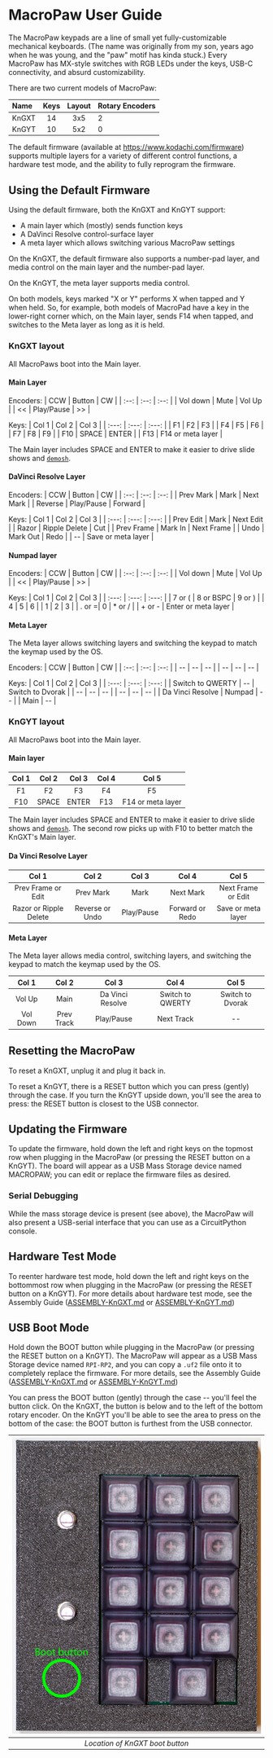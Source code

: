 # MacroPaw User Guide

The MacroPaw keypads are a line of small yet fully-customizable mechanical
keyboards. (The name was originally from my son, years ago when he was young,
and the "paw" motif has kinda stuck.) Every MacroPaw has MX-style switches
with RGB LEDs under the keys, USB-C connectivity, and absurd customizability.

There are two current models of MacroPaw:

| Name  | Keys | Layout | Rotary Encoders |
| :---- | :--: | :----: | :-------------- |
| KnGXT |  14  | 3x5    | 2               |
| KnGYT |  10  | 5x2    | 0               |

The default firmware (available at https://www.kodachi.com/firmware) supports
multiple layers for a variety of different control functions, a hardware test
mode, and the ability to fully reprogram the firmware.

## Using the Default Firmware

Using the default firmware, both the KnGXT and KnGYT support:

- A main layer which (mostly) sends function keys
- A DaVinci Resolve control-surface layer
- A meta layer which allows switching various MacroPaw settings

On the KnGXT, the default firmware also supports a number-pad layer, and media
control on the main layer and the number-pad layer.

On the KnGYT, the meta layer supports media control.

On both models, keys marked "X or Y" performs X when tapped and Y when held.
So, for example, both models of MacroPad have a key in the lower-right corner
which, on the Main layer, sends F14 when tapped, and switches to the Meta
layer as long as it is held.

### KnGXT layout

All MacroPaws boot into the Main layer.

#### Main Layer

Encoders:
| CCW  | Button | CW   |
| :--: | :--:   | :--: |
| Vol down | Mute | Vol Up |
| << | Play/Pause | >> |

Keys:
| Col 1 | Col 2 | Col 3 |
| :---: | :---: | :---: |
| F1 | F2 | F3 |
| F4 | F5 | F6 |
| F7 | F8 | F9 |
| F10 | SPACE | ENTER |
| F13 | F14 or meta layer |

The Main layer includes SPACE and ENTER to make it easier to drive slide shows
and [`demosh`](https://github.com/BuoyantIO/demosh).

#### DaVinci Resolve Layer

Encoders:
| CCW  | Button | CW   |
| :--: | :--:   | :--: |
| Prev Mark | Mark | Next Mark |
| Reverse | Play/Pause | Forward |

Keys:
| Col 1 | Col 2 | Col 3 |
| :---: | :---: | :---: |
| Prev Edit | Mark | Next Edit |
| Razor | Ripple Delete | Cut |
| Prev Frame | Mark In | Next Frame |
| Undo | Mark Out | Redo |
| -- | Save or meta layer |

#### Numpad layer

Encoders:
| CCW  | Button | CW   |
| :--: | :--:   | :--: |
| Vol down | Mute | Vol Up |
| << | Play/Pause | >> |

Keys:
| Col 1 | Col 2 | Col 3 |
| :---: | :---: | :---: |
| 7 or ( | 8 or BSPC | 9 or ) |
| 4 | 5 | 6 |
| 1 | 2 | 3 |
| . or =| 0 | * or / |
| + or - | Enter or meta layer |

#### Meta Layer

The Meta layer allows switching layers and switching the keypad to match
the keymap used by the OS.

Encoders:
| CCW  | Button | CW   |
| :--: | :--:   | :--: |
| -- | -- | -- |
| -- | -- | -- |

Keys:
| Col 1 | Col 2 | Col 3 |
| :---: | :---: | :---: |
| Switch to QWERTY | -- | Switch to Dvorak |
| -- | -- | -- |
| -- | -- | -- |
| Da Vinci Resolve | Numpad | -- |
| Main | -- |

### KnGYT layout

All MacroPaws boot into the Main layer.

#### Main layer

| Col 1 | Col 2 | Col 3 | Col 4 | Col 5 |
| :---: | :---: | :---: | :---: | :---: |
| F1 | F2 | F3 | F4 | F5 |
| F10 | SPACE | ENTER | F13 | F14 or meta layer |

The Main layer includes SPACE and ENTER to make it easier to drive slide shows
and [`demosh`](https://github.com/BuoyantIO/demosh). The second row picks up
with F10 to better match the KnGXT's Main layer.

#### Da Vinci Resolve Layer

| Col 1 | Col 2 | Col 3 | Col 4 | Col 5 |
| :---: | :---: | :---: | :---: | :---: |
| Prev Frame or Edit | Prev Mark | Mark | Next Mark | Next Frame or Edit |
| Razor or Ripple Delete | Reverse or Undo | Play/Pause | Forward or Redo | Save or meta layer |

#### Meta Layer

The Meta layer allows media control, switching layers, and switching the
keypad to match the keymap used by the OS.

| Col 1 | Col 2 | Col 3 | Col 4 | Col 5 |
| :---: | :---: | :---: | :---: | :---: |
| Vol Up | Main | Da Vinci Resolve | Switch to QWERTY | Switch to Dvorak |
| Vol Down | Prev Track | Play/Pause | Next Track | -- |

## Resetting the MacroPaw

To reset a KnGXT, unplug it and plug it back in.

To reset a KnGYT, there is a RESET button which you can press (gently) through
the case. If you turn the KnGYT upside down, you'll see the area to press: the
RESET button is closest to the USB connector.

## Updating the Firmware

To update the firmware, hold down the left and right keys on the topmost row
when plugging in the MacroPaw (or pressing the RESET button on a KnGYT). The
board will appear as a USB Mass Storage device named MACROPAW; you can edit or
replace the firmware files as desired.

### Serial Debugging

While the mass storage device is present (see above), the MacroPaw will also
present a USB-serial interface that you can use as a CircuitPython console.

## Hardware Test Mode

To reenter hardware test mode, hold down the left and right keys on the
bottommost row when plugging in the MacroPaw (or pressing the RESET button on
a KnGYT). For more details about hardware test mode, see the Assembly Guide
([ASSEMBLY-KnGXT.md](ASSEMBLY-KnGXT.md) or
[ASSEMBLY-KnGYT.md](ASSEMBLY-KnGYT.md))

## USB Boot Mode

Hold down the BOOT button while plugging in the MacroPaw (or pressing the
RESET button on a KnGYT). The MacroPaw will appear as a USB Mass Storage
device named `RPI-RP2`, and you can copy a `.uf2` file onto it to completely
replace the firmware. For more details, see the Assembly Guide
([ASSEMBLY-KnGXT.md](ASSEMBLY-KnGXT.md) or
[ASSEMBLY-KnGYT.md](ASSEMBLY-KnGYT.md))

You can press the BOOT button (gently) through the case -- you'll feel the
button click. On the KnGXT, the button is below and to the left of the bottom rotary encoder. On the KnGYT you'll be able to see
the area to press on the bottom of the case: the BOOT button is furthest from
the USB connector.

| ![](photos/KnGXT-case-top-boot.png) |
| :-: |
| _Location of KnGXT boot button_ |
